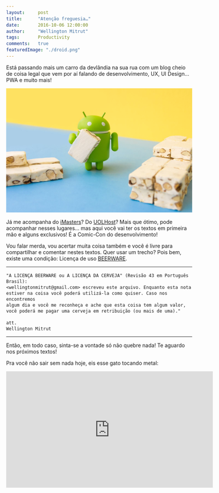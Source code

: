 ```yaml
---
layout:     post
title:      "Atenção freguesia…"
date:       2016-10-06 12:00:00
author:     "Wellington Mitrut"
tags:       Productivity
comments:   true
featuredImage: "./droid.png"
---
```


Está passando mais um carro da devlândia na sua rua com um blog cheio de coisa legal que vem por aí falando de desenvolvimento, UX, UI Design… PWA e muito mais!


![Android](./droid.png)

Já me acompanha do <a target="_blank" href="http://imasters.com.br/perfil/wellingtonmitrut/">iMasters</a>? Do <a target="_blank" href="http://www.uolhost.uol.com.br/academia/noticias/tecnologia/2016/06/20/4-coisas-a-se-considerar-para-uma-boa-ux-em-android.html#rmcl">UOLHost</a>? Mais que ótimo, pode acompanhar nesses lugares… mas aqui você vai ter os textos em primeira mão e alguns exclusivos! É a Comic-Con do desenvolvimento!

Vou falar merda, vou acertar muita coisa também e você é livre para compartilhar e comentar nestes textos. Quer usar um trecho? Pois bem, existe uma condição: Licença de uso <a target="_blank" href="https://pt.wikipedia.org/wiki/Beerware">BEERWARE</a>.


 --------------------------------------------
    "A LICENÇA BEERWARE ou A LICENÇA DA CERVEJA" (Revisão 43 em Português Brasil):
    <wellingtonmitrut@gmail.com> escreveu este arquivo. Enquanto esta nota 
    estiver na coisa você poderá utilizá-la como quiser. Caso nos encontremos 
    algum dia e você me reconheça e ache que esta coisa tem algum valor, 
    você poderá me pagar uma cerveja em retribuição (ou mais de uma)."

    att.
    Wellington Mitrut
-------------------------------------------

Então, em todo caso, sinta-se a vontade só não quebre nada! Te aguardo nos próximos textos!

Pra você não sair sem nada hoje, eis esse gato tocando metal:


<iframe width="560" height="315" src="https://www.youtube.com/embed/yWcak9tZupc" frameborder="0" allow="accelerometer; autoplay; encrypted-media; gyroscope; picture-in-picture" allowfullscreen></iframe>


